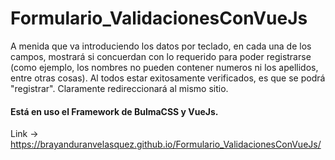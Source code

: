 # Formulario_ValidacionesConVueJs
A menida que va introduciendo los datos por teclado, en cada una de los campos, mostrará si concuerdan con lo requerido para poder registrarse (como ejemplo, los nombres no pueden contener numeros ni los apellidos, entre otras cosas). Al todos estar exitosamente verificados, es que se podrá "registrar". Claramente redireccionará al mismo sitio.

#### Está en uso el Framework de BulmaCSS y VueJs.

Link ->  https://brayanduranvelasquez.github.io/Formulario_ValidacionesConVueJs/
